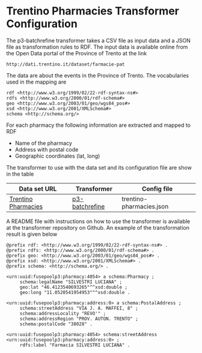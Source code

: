 Trentino Pharmacies Transformer Configuration
==========================================

The p3-batchrefine transformer takes a CSV file as input data and a JSON file as transformation rules to RDF. The input data is available online from the Open Data portal of the Province of Trento at the link

    http://dati.trentino.it/dataset/farmacie-pat

The data are about the events in the Province of Trento. The vocabularies used in the mapping are  

    rdf <http://www.w3.org/1999/02/22-rdf-syntax-ns#>
    rdfs <http://www.w3.org/2000/01/rdf-schema#>  
    geo <http://www.w3.org/2003/01/geo/wgs84_pos#>
    xsd <http://www.w3.org/2001/XMLSchema#>  
    schema <http://schema.org/>

For each pharmacy the following information are extracted and mapped to RDF  
- Name of the pharmacy     
- Address with postal code
- Geographic coordinates (lat, long)  


The transformer to use with the data set and its configuration file are show in the table

| Data set URL                                       | Transformer       | Config file     |  
|----------------------------------------------------|-------------------|-----------------|  
| [Trentino Pharmacies](http://dati.trentino.it/dataset/farmacie-pat) |[p3-batchrefine](https://github.com/fusepoolP3/p3-batchrefine)|trentino-pharmacies.json|  


A README file with instructions on how to use the transformer is available at the transformer repository on Github. An example of the transformation result is given below  

    @prefix rdf: <http://www.w3.org/1999/02/22-rdf-syntax-ns#> .
    @prefix rdfs: <http://www.w3.org/2000/01/rdf-schema#> .
    @prefix geo: <http://www.w3.org/2003/01/geo/wgs84_pos#> .
    @prefix xsd: <http://www.w3.org/2001/XMLSchema#> .
    @prefix schema: <http://schema.org/> .

    <urn:uuid:fusepoolp3:pharmacy:4054> a schema:Pharmacy ;  
         schema:legalName "SILVESTRI LUCIANA" ;  
         geo:lat "46.4123540693265"^^xsd:double ;  
         geo:long "11.0520541954953"^^xsd:double .  

    <urn:uuid:fusepoolp3:pharmacy:address:0> a schema:PostalAddress ;  
         schema:streetAddress "VIA J. A. MAFFEI, 8" ;  
         schema:addressLocality "REVO'" ;  
         schema:addressRegion "PROV. AUTON. TRENTO" ;  
         schema:postalCode "38028" .  

    <urn:uuid:fusepoolp3:pharmacy:4054> schema:streetAddress <urn:uuid:fusepoolp3:pharmacy:address:0> ;  
         rdfs:label "Farmacia SILVESTRI LUCIANA" .  
